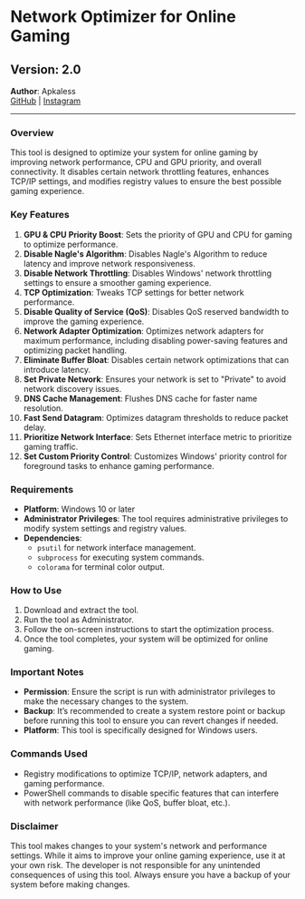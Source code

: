 
# Network Optimizer for Online Gaming

## Version: 2.0  
**Author**: Apkaless  
[GitHub](https://github.com/apkaless) | [Instagram](https://instagram.com/apkaless)

---

### **Overview**

This tool is designed to optimize your system for online gaming by improving network performance, CPU and GPU priority, and overall connectivity. It disables certain network throttling features, enhances TCP/IP settings, and modifies registry values to ensure the best possible gaming experience.

### **Key Features**
1. **GPU & CPU Priority Boost**: Sets the priority of GPU and CPU for gaming to optimize performance.
2. **Disable Nagle's Algorithm**: Disables Nagle's Algorithm to reduce latency and improve network responsiveness.
3. **Disable Network Throttling**: Disables Windows' network throttling settings to ensure a smoother gaming experience.
4. **TCP Optimization**: Tweaks TCP settings for better network performance.
5. **Disable Quality of Service (QoS)**: Disables QoS reserved bandwidth to improve the gaming experience.
6. **Network Adapter Optimization**: Optimizes network adapters for maximum performance, including disabling power-saving features and optimizing packet handling.
7. **Eliminate Buffer Bloat**: Disables certain network optimizations that can introduce latency.
8. **Set Private Network**: Ensures your network is set to "Private" to avoid network discovery issues.
9. **DNS Cache Management**: Flushes DNS cache for faster name resolution.
10. **Fast Send Datagram**: Optimizes datagram thresholds to reduce packet delay.
11. **Prioritize Network Interface**: Sets Ethernet interface metric to prioritize gaming traffic.
12. **Set Custom Priority Control**: Customizes Windows' priority control for foreground tasks to enhance gaming performance.

### **Requirements**
- **Platform**: Windows 10 or later
- **Administrator Privileges**: The tool requires administrative privileges to modify system settings and registry values.
- **Dependencies**: 
  - `psutil` for network interface management.
  - `subprocess` for executing system commands.
  - `colorama` for terminal color output.

### **How to Use**
1. Download and extract the tool.
2. Run the tool as Administrator.
3. Follow the on-screen instructions to start the optimization process.
4. Once the tool completes, your system will be optimized for online gaming.

### **Important Notes**
- **Permission**: Ensure the script is run with administrator privileges to make the necessary changes to the system.
- **Backup**: It’s recommended to create a system restore point or backup before running this tool to ensure you can revert changes if needed.
- **Platform**: This tool is specifically designed for Windows users.

### **Commands Used**
- Registry modifications to optimize TCP/IP, network adapters, and gaming performance.
- PowerShell commands to disable specific features that can interfere with network performance (like QoS, buffer bloat, etc.).

### **Disclaimer**
This tool makes changes to your system's network and performance settings. While it aims to improve your online gaming experience, use it at your own risk. The developer is not responsible for any unintended consequences of using this tool. Always ensure you have a backup of your system before making changes.
